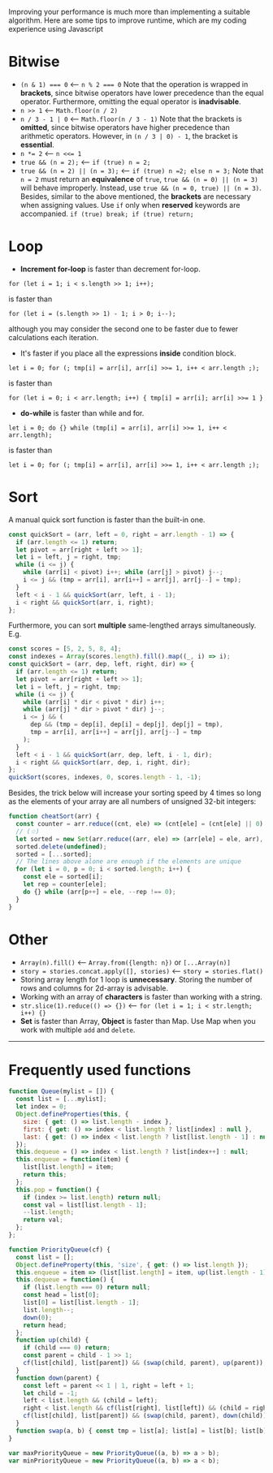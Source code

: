 Improving your performance is much more than implementing a suitable algorithm. Here are some tips to improve runtime, which are my coding experience using Javascript

# Bitwise
* `(n & 1) === 0` &xlarr; `n % 2 === 0`
Note that the operation is wrapped in **brackets**, since bitwise operators have lower precedence than the equal operator. Furthermore, omitting the equal operator is **inadvisable**.
* `n >> 1` &xlarr; `Math.floor(n / 2)`
* `n / 3 - 1 | 0` &xlarr; `Math.floor(n / 3 - 1)`
Note that the brackets is **omitted**, since bitwise operators have higher precedence than arithmetic operators. However, in `(n / 3 | 0) - 1`, the bracket is **essential**.
* `n *= 2` &xlarr; `n <<= 1`
* `true && (n = 2);` &xlarr; `if (true) n = 2;`
* `true && (n = 2) || (n = 3);` &xlarr; `if (true) n =2; else n = 3;`
Note that `n = 2` must return an **equivalence** of `true`,
`true && (n = 0) || (n = 3)` will behave improperly.
Instead, use `true && (n = 0, true) || (n = 3)`.
Besides, similar to the above mentioned, the **brackets** are necessary when assigning values.
Use `if` only when **reserved** keywords are accompanied.
`if (true) break; if (true) return;`
# Loop
* **Increment for-loop** is faster than decrement for-loop.
```
for (let i = 1; i < s.length >> 1; i++);
```
is faster than
```
for (let i = (s.length >> 1) - 1; i > 0; i--);
```
although you may consider the second one to be faster due to fewer calculations each iteration.
* It's faster if you place all the expressions **inside** condition block.
```
let i = 0; for (; tmp[i] = arr[i], arr[i] >>= 1, i++ < arr.length ;);
```
is faster than
```
for (let i = 0; i < arr.length; i++) { tmp[i] = arr[i]; arr[i] >>= 1 }
```
* **do-while** is faster than while and for.
```
let i = 0; do {} while (tmp[i] = arr[i], arr[i] >>= 1, i++ < arr.length);
```
is faster than
```
let i = 0; for (; tmp[i] = arr[i], arr[i] >>= 1, i++ < arr.length ;);
```

# Sort
A manual quick sort function is faster than the built-in one.
```javascript
const quickSort = (arr, left = 0, right = arr.length - 1) => {
  if (arr.length <= 1) return;
  let pivot = arr[right + left >> 1];
  let i = left, j = right, tmp;
  while (i <= j) {
    while (arr[i] < pivot) i++; while (arr[j] > pivot) j--;
    i <= j && (tmp = arr[i], arr[i++] = arr[j], arr[j--] = tmp);
  }
  left < i - 1 && quickSort(arr, left, i - 1);
  i < right && quickSort(arr, i, right);
};
```
Furthermore, you can sort **multiple** same-lengthed arrays simultaneously. E.g.
```javascript
const scores = [5, 2, 5, 8, 4];
const indexes = Array(scores.length).fill().map((_, i) => i);
const quickSort = (arr, dep, left, right, dir) => {
  if (arr.length <= 1) return;
  let pivot = arr[right + left >> 1];
  let i = left, j = right, tmp;
  while (i <= j) {
    while (arr[i] * dir < pivot * dir) i++;
    while (arr[j] * dir > pivot * dir) j--;
    i <= j && (
      dep && (tmp = dep[i], dep[i] = dep[j], dep[j] = tmp),
      tmp = arr[i], arr[i++] = arr[j], arr[j--] = tmp
    );
  }
  left < i - 1 && quickSort(arr, dep, left, i - 1, dir);
  i < right && quickSort(arr, dep, i, right, dir);
};
quickSort(scores, indexes, 0, scores.length - 1, -1);
```
Besides, the trick below will increase your sorting speed by 4 times so long as the elements of your array are all numbers of unsigned 32-bit integers:
```javascript
function cheatSort(arr) {
  const counter = arr.reduce((cnt, ele) => (cnt[ele] = (cnt[ele] || 0) + 1, cnt), {});
  // (☆)
  let sorted = new Set(arr.reduce((arr, ele) => (arr[ele] = ele, arr), []));
  sorted.delete(undefined);
  sorted = [...sorted];
  // The lines above alone are enough if the elements are unique
  for (let i = 0, p = 0; i < sorted.length; i++) {
    const ele = sorted[i];
    let rep = counter[ele];
    do {} while (arr[p++] = ele, --rep !== 0);
  }
}
```

# Other
* `Array(n).fill()` &xlarr; `Array.from({length: n})` or `[...Array(n)]`
* `story = stories.concat.apply([], stories)` &xlarr; `story = stories.flat()`
* Storing array length for 1 loop is **unnecessary**.
Storing the number of rows and columns for 2d-array is advisable.
* Working with an array of **characters** is faster than working with a string.
* `str.slice(1).reduce(() => {})` &xlarr; `for (let i = 1; i < str.length; i++) {}`
* **Set** is faster than Array, **Object** is faster than Map. Use Map when you work with multiple `add` and `delete`.
---
# Frequently used functions
```javascript
function Queue(mylist = []) {
  const list = [...mylist];
  let index = 0;
  Object.defineProperties(this, {
    size: { get: () => list.length - index },
    first: { get: () => index < list.length ? list[index] : null },
    last: { get: () => index < list.length ? list[list.length - 1] : null }
  });
  this.dequeue = () => index < list.length ? list[index++] : null;
  this.enqueue = function(item) {
    list[list.length] = item;
    return this;
  };
  this.pop = function() {
    if (index >= list.length) return null;
    const val = list[list.length - 1];
    --list.length;
    return val;
  };
};
```
```javascript
function PriorityQueue(cf) {
  const list = [];
  Object.defineProperty(this, 'size', { get: () => list.length });
  this.enqueue = item => (list[list.length] = item, up(list.length - 1));
  this.dequeue = function() {
    if (list.length === 0) return null;
    const head = list[0];
    list[0] = list[list.length - 1];
    list.length--;
    down(0);
    return head;
  };
  function up(child) {
    if (child === 0) return;
    const parent = child - 1 >> 1;
    cf(list[child], list[parent]) && (swap(child, parent), up(parent));
  }
  function down(parent) {
    const left = parent << 1 | 1, right = left + 1;
    let child = -1;
    left < list.length && (child = left);
    right < list.length && cf(list[right], list[left]) && (child = right);
    cf(list[child], list[parent]) && (swap(child, parent), down(child));
  }
  function swap(a, b) { const tmp = list[a]; list[a] = list[b]; list[b] = tmp }
}

var maxPriorityQueue = new PriorityQueue((a, b) => a > b);
var minPriorityQueue = new PriorityQueue((a, b) => a < b);
```
